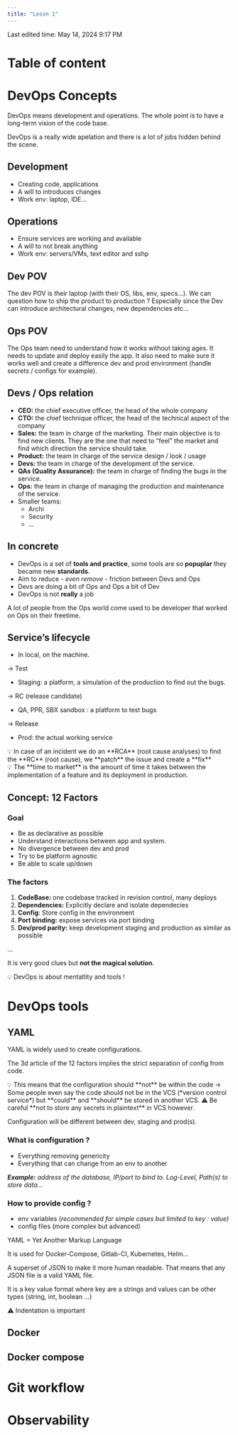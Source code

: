 ```yaml
---
title: "Leson 1"
---
```

Last edited time: May 14, 2024 9:17 PM

# Table of content

# DevOps Concepts

DevOps means development and operations. The whole point is to have a long-term vision of the code base.

DevOps is a really wide apelation and there is a lot of jobs hidden behind the scene.

## Development

- Creating code, applications
- A will to introduces changes
- Work env: laptop, IDE…

## Operations

- Ensure services are working and available
- A will to not break anything
- Work env: servers/VMs, text editor and sshp

## Dev POV

The dev POV is their laptop (with their OS, libs, env, specs…). We can question how to ship the product to production ? Especially since the Dev can introduce architectural changes, new dependencies etc...

## Ops POV

The Ops team need to understand how it works without taking ages. It needs to update and deploy easily the app. It also need to make sure it works well and create a difference dev and prod environment (handle secrets / configs for example).

## Devs / Ops relation

- **CEO:** the chief executive officer, the head of the whole company
- **CTO:** the chief technique officer, the head of the technical aspect of the company
- **Sales:** the team in charge of the marketing. Their main objective is to find new clients. They are the one that need to “feel” the market and find which direction the service should take.
- **Product:** the team in charge of the service design / look / usage
- **Devs:** the team in charge of the development of the service.
- **QAs (Quality Assurance):** the team in charge of finding the bugs in the service.
- **Ops:** the team in charge of managing the production and maintenance of the service.
- Smaller teams:
    - Archi
    - Security
    - …

## In concrete

- DevOps is a set of **tools and practice**, some tools are so **popuplar** they became new **standards**.
- Aim to reduce - *even remove* - friction between Devs and Ops
- Devs are doing a bit of Ops and Ops a bit of Dev
- DevOps is not **really** a job

A lot of people from the Ops world come used to be developer that worked on Ops on their freetime.

  

## Service’s lifecycle

- In local, on the machine.

→ Test

- Staging: a platform, a simulation of the production to find out the bugs.

→ RC (release candidate)

- QA, PPR, SBX sandbox :  a platform to test bugs

→ Release

- Prod: the actual working service

<aside>
💡 In case of an incident we do an **RCA** (root cause analyses) to find the **RC** (root cause), we **patch** the issue and create a **fix**

</aside>

<aside>
💡 The **time to market** is the amount of time it takes between the implementation of a feature and its deployment in production.

</aside>

## Concept: 12 Factors

### Goal

- Be as declarative as possible
- Understand interactions between app and system.
- No divergence between dev and prod
- Try to be platform agnostic
- Be able to scale up/down

### The factors

1. **CodeBase:** one codebase tracked in revision control, many deploys
2. **Dependencies:** Explicitly declare and isolate dependecies
3. **Config**: Store config in the environment
4. **Port binding:** expose services via port binding
5. **Dev/prod parity:** keep development staging and production as similar as possible

…

It is very good clues but **not the magical solution**.

<aside>
💡 DevOps is about mentatlity and tools !

</aside>

# DevOps tools

## YAML

YAML is widely used to create configurations.

The 3d article of the 12 factors implies the strict separation of config from code.

<aside>
💡 This means that the configuration should **not** be within the code
→ Some people even say the code should not be in the VCS (*version control service*) but **could** and **should** be stored in another VCS.
⚠️ Be careful **not to store any secrets in plaintext** in VCS however.

</aside>

Configuration will be different between dev, staging and prod(s).

### What is configuration ?

- Everything removing genericity
- Everything that can change from an env to another

***Example:** address of the database, IP/port to bind to. Log-Level, Path(s) to store data…*

### How to provide config ?

- env variables (*recommended for simple cases but limited to key : value)*
- config files (more complex but advanced)

YAML = Yet Another Markup Language

It is used for Docker-Compose, Gitlab-CI, Kubernetes, Helm…

A superset of JSON to make it more human readable. That means that any JSON file is a valid YAML file.

It is a key value format where key are a strings and values can be other types (string, int, boolean …)

<aside>
⚠️ Indentation is important

</aside>

## Docker

## Docker compose

# Git workflow

# Observability
